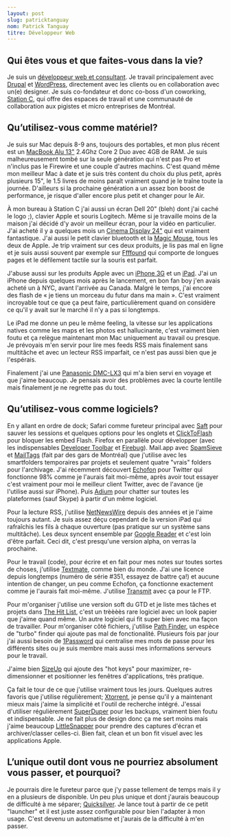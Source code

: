 ```yaml
---
layout: post
slug: patricktanguay
nom: Patrick Tanguay
titre: Développeur Web
---
```


## Qui êtes vous et que faites-vous dans la vie?

Je suis un [développeur web et consultant](http://tasteofblue.ca/). Je travail principalement avec [Drupal](http://drupal.org/) et [WordPress](http://wordpress.org/), directement avec les clients ou en collaboration avec un(e) designer. Je suis co-fondateur et donc co-boss d'un coworking, [Station C](http://station-c.com/), qui offre des espaces de travail et une communauté de collaboration aux pigistes et micro entreprises de Montréal.

## Qu’utilisez-vous comme matériel?

Je suis sur Mac depuis 8-9 ans, toujours des portables, et mon plus récent est un [MacBook Alu 13"](http://www.apple.com/ca/macbookpro/) 2.4Ghz Core 2 Duo avec 4GB de RAM. Je suis malheureusement tombé sur la seule génération qui n'est pas Pro et n'inclus pas le Firewire et une couple d'autres machins. C'est quand même mon meilleur Mac à date et je suis très content du choix du plus petit, après plusieurs 15", le 1.5 livres de moins paraît vraiment quand je le traîne toute la journée. D'ailleurs si la prochaine génération a un assez bon boost de performance, je risque d'aller encore plus petit et changer pour le Air.

À mon bureau à Station C j'ai aussi un écran Dell 20" (bleh) dont j'ai caché le logo ;), clavier Apple et souris Logitech. Même si je travaille moins de la maison j'ai décidé d'y avoir un meilleur écran, pour la vidéo en particulier. J'ai acheté il y a quelques mois un [Cinema Display 24"](http://www.apple.com/ca/displays/) qui est vraiment fantastique. J'ai aussi le petit clavier bluetooth et la [Magic Mouse](http://www.apple.com/ca/magicmouse/), tous les deux de Apple. Je trip vraiment sur ces deux produits, je lis pas mal en ligne et je suis aussi souvent par exemple sur [Ffffound](http://ffffound.com/) qui comporte de longues pages et le défilement tactile sur la souris est parfait.

J'abuse aussi sur les produits Apple avec un [iPhone 3G](http://www.apple.com/ca/iphone/) et un [iPad](http://www.apple.com/ca/ipad/). J'ai un iPhone depuis quelques mois après le lancement, en bon fan boy j'en avais acheté un à NYC, avant l'arrivée au Canada. Malgré le temps, j'ai encore des flash de « je tiens un morceau du futur dans ma main ». C'est vraiment incroyable tout ce que ça peut faire, particulièrement quand on considère ce qu'il y avait sur le marché il n'y a pas si longtemps.

Le iPad me donne un peu le même feeling, la vitesse sur les applications natives comme les maps et les photos est hallucinante, c'est vraiment bien foutu et ça relègue maintenant mon Mac uniquement au travail ou presque. Je prévoyais m'en servir pour lire mes feeds RSS mais finalement sans multitâche et avec un lecteur RSS imparfait, ce n'est pas aussi bien que je l'espérais.

Finalement j'ai une [Panasonic DMC-LX3](http://www.dpreview.com/reviews/panasonicdmclx3/) qui m'a bien servi en voyage et que j'aime beaucoup. Je pensais avoir des problèmes avec la courte lentille mais finalement je ne regrette pas du tout.

## Qu’utilisez-vous comme logiciels?

En y allant en ordre de dock; Safari comme fureteur principal avec [Saft](http://haoli.dnsalias.com/Saft/index.html) pour sauver les sessions et quelques options pour les onglets et [ClickToFlash](http://clicktoflash.com/) pour bloquer les embed Flash. Firefox en parallèle pour développer (avec les indispensables [Developer Toolbar]() et [Firebug](http://getfirebug.com)). Mail.app avec [SpamSieve](http://c-command.com/spamsieve/) et [MailTags](http://indev.ca/MailTags.html) (fait par des gars de Montréal) que j'utilise avec les smartfolders temporaires par projets et seulement quatre "vrais" folders pour l'archivage. J'ai récemment découvert [Echofon](http://www.echofon.com/twitter/mac/) pour Twitter qui fonctionne 98% comme je l'aurais fait moi-même, après avoir tout essayer c'est vraiment pour moi le meilleur client Twitter, avec de l'avance (je l'utilise aussi sur iPhone). Puis [Adium](http://adium.im/) pour chatter sur toutes les plateformes (sauf Skype) à partir d'un même logiciel.

Pour la lecture RSS, j'utilise [NetNewsWire](http://www.newsgator.com/individuals/netnewswire/) depuis des années et je l'aime toujours autant. Je suis assez déçu cependant de la version iPad qui rafraîchis les fils à chaque ouverture (pas pratique sur un système sans multitâche). Les deux syncent ensemble par [Google Reader](http://www.google.com/reader/) et c'est loin d'être parfait. Ceci dit, c'est presqu'une version alpha, on verras la prochaine.

Pour le travail (code), pour écrire et en fait pour mes notes sur toutes sortes de choses, j'utilise [Textmate](http://macromates.com/), comme bien du monde. J'ai une licence depuis longtemps (numéro de série #351, essayez de battre ça!) et aucune intention de changer, un peu comme Echofon, ça fonctionne exactement comme je l'aurais fait moi-même. J'utilise [Transmit](http://www.panic.com/transmit/) avec ça pour le FTP.

Pour m'organiser j'utilise une version soft du GTD et je liste mes tâches et projets dans [The Hit List](http://www.potionfactory.com/thehitlist/), c'est un trèèèès rare logiciel avec un look papier que j'aime quand même. Un autre logiciel qui fit super bien avec ma façon de travailler. Pour m'organiser côté fichiers, j'utilise [Path Finder](http://www.cocoatech.com/), un espèce de "turbo" finder qui ajoute pas mal de fonctionalité. Plusieurs fois par jour j'ai aussi besoin de [1Password](http://agilewebsolutions.com/products/1Password) qui centralise mes mots de passe pour les différents sites ou je suis membre mais aussi mes informations serveurs pour le travail.

J'aime bien [SizeUp](http://www.irradiatedsoftware.com/sizeup/) qui ajoute des "hot keys" pour maximizer, re-dimensionner et positionner les fenêtres d'applications, très pratique.

Ça fait le tour de ce que j'utilise vraiment tous les jours. Quelques autres favoris que j'utilise régulièrement; [Xtorrent](http://www.xtorrentp2p.com/), je pense qu'il y a maintenant mieux mais j'aime la simplicité et l'outil de recherche intégré. J'essai d'utiliser régulièrement [SuperDuper](http://www.shirt-pocket.com/SuperDuper/SuperDuperDescription.html) pour les backups, vraiment bien foutu et indispensable. Je ne fait plus de design donc ça me sert moins mais j'aime beaucoup [LittleSnapper](http://www.realmacsoftware.com/littlesnapper/) pour prendre des captures d'écran et archiver/classer celles-ci. Bien fait, clean et un bon fit visuel avec les applications Apple.

## L’unique outil dont vous ne pourriez absolument vous passer, et pourquoi?

Je pourrais dire le fureteur parce que j'y passe tellement de temps mais il y en a plusieurs de disponible. Un peu plus unique et dont j'aurais beaucoup de difficulté à me séparer; [Quicksilver](http://docs.blacktree.com/quicksilver/what_is_quicksilver). Je lance tout à partir de ce petit "launcher" et il est juste assez configurable pour bien l'adapter à mon usage. C'est devenu un automatisme et j'aurais de la difficulté à m'en passer.
